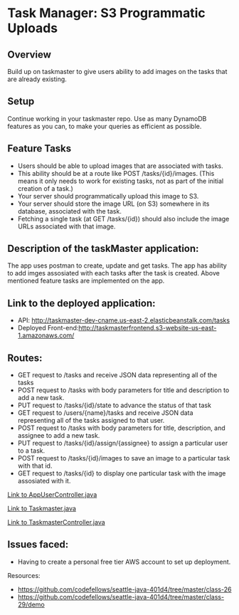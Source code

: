 # Task Manager: S3 Programmatic Uploads

## Overview
Build up on taskmaster to give users ability to add images on the tasks that are already existing.

## Setup
Continue working in your taskmaster repo. Use as many DynamoDB features as you can, to make your queries as efficient as possible.

## Feature Tasks
- Users should be able to upload images that are associated with tasks.
- This ability should be at a route like POST /tasks/{id}/images. (This means it only needs to work for existing tasks, not as part of the initial creation of a task.)
- Your server should programmatically upload this image to S3.
- Your server should store the image URL (on S3) somewhere in its database, associated with the task.
- Fetching a single task (at GET /tasks/{id}) should also include the image URLs associated with that image.

## Description of the taskMaster application:
The app uses postman to create, update and get tasks. The app has ability to add imges assosiated with each tasks after the task is created.
Above mentioned feature tasks are implemented on the app.

## Link to the deployed application:
- API: http://taskmaster-dev-cname.us-east-2.elasticbeanstalk.com/tasks
- Deployed Front-end:http://taskmasterfrontend.s3-website-us-east-1.amazonaws.com/ 


## Routes:
- GET request to /tasks and receive JSON data representing all of the tasks
- POST request to /tasks with body parameters for title and description to add a new task.
- PUT request to /tasks/{id}/state to advance the status of that task
- GET request to /users/{name}/tasks and receive JSON data representing all of the tasks assigned to that user.
- POST request to /tasks with body parameters for title, description, and assignee to add a new task.
- PUT request to /tasks/{id}/assign/{assignee} to assign a particular user to a task.
- POST request to /tasks/{id}/images to save an image to a particular task with that id.
- GET request to /tasks/{id} to display one particular task with the image assosiated with it.

[Link to AppUserController.java](https://github.com/sadhikari07/taskmaster/blob/master/src/main/java/com/suadh/code401taskmaster/taskmasterapp/appUser/AppUserController.java)

[Link to Taskmaster.java](https://github.com/sadhikari07/taskmaster/blob/master/src/main/java/com/suadh/code401taskmaster/taskmasterapp/taskmaster/Taskmaster.java)

[Link to TaskmasterController.java](https://github.com/sadhikari07/taskmaster/blob/master/src/main/java/com/suadh/code401taskmaster/taskmasterapp/taskmaster/TaskmasterController.java)

## Issues faced:
- Having to create a personal free tier AWS account to set up deployment.

Resources:
- https://github.com/codefellows/seattle-java-401d4/tree/master/class-26
- https://github.com/codefellows/seattle-java-401d4/tree/master/class-29/demo
